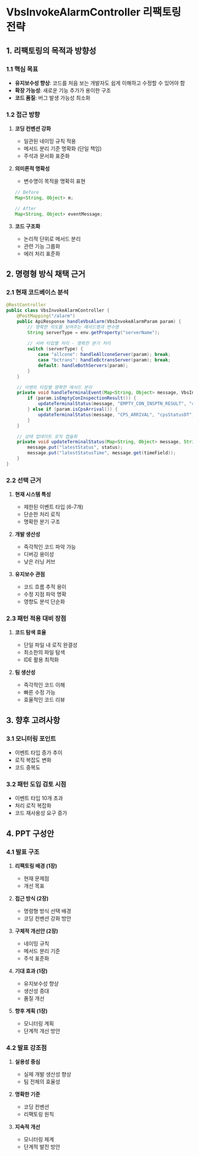 # VbsInvokeAlarmController 리팩토링 전략

## 1. 리팩토링의 목적과 방향성

### 1.1 핵심 목표
- **유지보수성 향상**: 코드를 처음 보는 개발자도 쉽게 이해하고 수정할 수 있어야 함
- **확장 가능성**: 새로운 기능 추가가 용이한 구조
- **코드 품질**: 버그 발생 가능성 최소화

### 1.2 접근 방향
1. **코딩 컨벤션 강화**
   - 일관된 네이밍 규칙 적용
   - 메서드 분리 기준 명확화 (단일 책임)
   - 주석과 문서화 표준화

2. **의미론적 명확성**
   - 변수명이 목적을 명확히 표현
   ```java
   // Before
   Map<String, Object> m;
   
   // After
   Map<String, Object> eventMessage;
   ```

3. **코드 구조화**
   - 논리적 단위로 메서드 분리
   - 관련 기능 그룹화
   - 에러 처리 표준화

## 2. 명령형 방식 채택 근거

### 2.1 현재 코드베이스 분석
```java
@RestController
public class VbsInvokeAlarmController {
    @PostMapping("/alarm")
    public ApiResponse handleVbsAlarm(VbsInvokeAlarmParam param) {
        // 명확한 의도를 보여주는 메서드명과 변수명
        String serverType = env.getProperty("serverName");
        
        // 서버 타입별 처리 - 명확한 분기 처리
        switch (serverType) {
            case "allcone": handleAllconeServer(param); break;
            case "bctrans": handleBctransServer(param); break;
            default: handleBothServers(param);
        }
    }

    // 이벤트 타입별 명확한 메서드 분리
    private void handleTerminalEvent(Map<String, Object> message, VbsInvokeAlarmParam param) {
        if (param.isEmptyConInspectionResult()) {
            updateTerminalStatus(message, "EMPTY_CON_INSPTN_RESULT", "conInspectionTime");
        } else if (param.isCpsArrival()) {
            updateTerminalStatus(message, "CPS_ARRIVAL", "cpsStatusDT");
        }
    }

    // 상태 업데이트 로직 캡슐화
    private void updateTerminalStatus(Map<String, Object> message, String status, String timeField) {
        message.put("latestStatus", status);
        message.put("latestStatusTime", message.get(timeField));
    }
}
```

### 2.2 선택 근거
1. **현재 시스템 특성**
   - 제한된 이벤트 타입 (6-7개)
   - 단순한 처리 로직
   - 명확한 분기 구조

2. **개발 생산성**
   - 즉각적인 코드 파악 가능
   - 디버깅 용이성
   - 낮은 러닝 커브

3. **유지보수 관점**
   - 코드 흐름 추적 용이
   - 수정 지점 파악 명확
   - 영향도 분석 단순화

### 2.3 패턴 적용 대비 장점
1. **코드 탐색 효율**
   - 단일 파일 내 로직 완결성
   - 최소한의 파일 탐색
   - IDE 활용 최적화

2. **팀 생산성**
   - 즉각적인 코드 이해
   - 빠른 수정 가능
   - 효율적인 코드 리뷰

## 3. 향후 고려사항

### 3.1 모니터링 포인트
- 이벤트 타입 증가 추이
- 로직 복잡도 변화
- 코드 중복도

### 3.2 패턴 도입 검토 시점
- 이벤트 타입 10개 초과
- 처리 로직 복잡화
- 코드 재사용성 요구 증가

## 4. PPT 구성안

### 4.1 발표 구조
1. **리팩토링 배경 (1장)**
   - 현재 문제점
   - 개선 목표

2. **접근 방식 (2장)**
   - 명령형 방식 선택 배경
   - 코딩 컨벤션 강화 방안

3. **구체적 개선안 (2장)**
   - 네이밍 규칙
   - 메서드 분리 기준
   - 주석 표준화

4. **기대 효과 (1장)**
   - 유지보수성 향상
   - 생산성 증대
   - 품질 개선

5. **향후 계획 (1장)**
   - 모니터링 계획
   - 단계적 개선 방안

### 4.2 발표 강조점
1. **실용성 중심**
   - 실제 개발 생산성 향상
   - 팀 전체의 효율성

2. **명확한 기준**
   - 코딩 컨벤션
   - 리팩토링 원칙

3. **지속적 개선**
   - 모니터링 체계
   - 단계적 발전 방안

